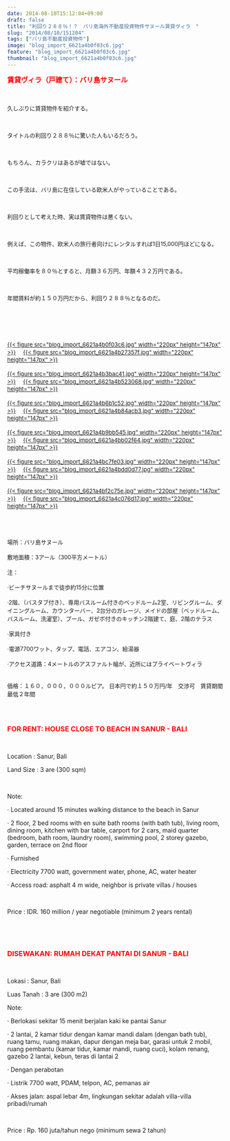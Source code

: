 ```yaml
---
date: 2014-08-10T15:12:04+09:00
draft: false
title: "利回り２８８％！？　バリ島海外不動産投資物件サヌール賃貸ヴィラ　"
slug: "2014/08/10/151204"
tags: ["バリ島不動産投資物件"]
image: "blog_import_6621a4b0f03c6.jpg"
feature: "blog_import_6621a4b0f03c6.jpg"
thumbnail: "blog_import_6621a4b0f03c6.jpg"
---
```

<p><font color="#ff0000" size="3"><strong>賃貸ヴィラ（戸建て）：バリ島サヌール</strong></font></p><br/><p><font size="2">久しぶりに賃貸物件を紹介する。</font></p><p><font size="2"><br/></font></p><p><font size="2">タイトルの利回り２８８％に驚いた人もいるだろう。</font></p><p><font size="2"><br/></font></p><p><font size="2">もちろん、カラクリはあるが嘘ではない。</font></p><p><font size="2"><br/></font></p><p><font size="2">この手法は、バリ島に在住している欧米人がやっていることである。</font></p><p><font size="2"><br/></font></p><p><font size="2">利回りとして考えた時、実は賃貸物件は悪くない。</font></p><p><font size="2"><br/></font></p><p><font size="2">例えば、この物件、欧米人の旅行者向けにレンタルすれば1日15,000円ほどになる。</font></p><p><font size="2"><br/></font></p><p><font size="2">平均稼働率を８０％とすると、月額３６万円、年額４３２万円である。</font></p><p><font size="2"><br/></font></p><p><font size="2">年間賃料が約１５０万円だから、利回り２８８％となるのだ。</font></p><p><font size="2"><br/></font></p><p><font size="2"><br/></font></p><p><br/><a href="o0448029913027814691.jpg"><font size="2">{{< figure src="blog_import_6621a4b0f03c6.jpg" width="220px" height="147px" >}}</font></a> <font size="2">　</font><a href="o0448029913027814690.jpg"><font size="2">{{< figure src="blog_import_6621a4b27357f.jpg" width="220px" height="147px" >}}</font></a> <br/><br/><a href="o0448029913027814689.jpg"><font size="2">{{< figure src="blog_import_6621a4b3bac41.jpg" width="220px" height="147px" >}}</font></a> <font size="2">　</font><a href="o0448029913027814688.jpg"><font size="2">{{< figure src="blog_import_6621a4b523068.jpg" width="220px" height="147px" >}}</font></a> <br/><br/><a href="o0448029913027814274.jpg"><font size="2">{{< figure src="blog_import_6621a4b6b1c52.jpg" width="220px" height="147px" >}}</font></a> <font size="2">　</font><a href="o0448029913027814273.jpg"><font size="2">{{< figure src="blog_import_6621a4b84acb3.jpg" width="220px" height="147px" >}}</font></a> <br/><br/><a href="o0448029913027814272.jpg"><font size="2">{{< figure src="blog_import_6621a4b9bb545.jpg" width="220px" height="147px" >}}</font></a> <font size="2">　</font><a href="o0448029913027814271.jpg"><font size="2">{{< figure src="blog_import_6621a4bb02f64.jpg" width="220px" height="147px" >}}</font></a> <br/><br/><a href="o0448029913027814270.jpg"><font size="2">{{< figure src="blog_import_6621a4bc7fe03.jpg" width="220px" height="147px" >}}</font></a> <font size="2">　</font><a href="o0448029913027813840.jpg"><font size="2">{{< figure src="blog_import_6621a4bdd0d77.jpg" width="220px" height="147px" >}}</font></a> <br/><br/><a href="o0448029913027813839.jpg"><font size="2">{{< figure src="blog_import_6621a4bf2c75e.jpg" width="220px" height="147px" >}}</font></a> <font size="2">　</font><a href="o0448029913027813838.jpg"><font size="2">{{< figure src="blog_import_6621a4c076d17.jpg" width="220px" height="147px" >}}</font></a> <br/><br/><br/><font size="2"><br/><br/><span>場所：バリ島サヌール</span> <br/><br/><span>敷地</span><span>面積：</span><span>3アール</span><span>（</span><span>300平方メートル</span><span>）</span> <br/><br/><span>注：</span> <br/><br/><span>·</span><span>ビーチ</span><span>サヌール</span><span>まで徒歩</span><span>約</span><span>15</span><span>分に位置</span> <br/><br/><span>·2</span><span>階</span><span>、</span><span>（</span><span>バスタブ付き</span><span>）</span><span>、専用バスルーム付きの</span><span>ベッドルーム2室</span><span>、リビングルーム、</span><span>ダイニングルーム</span><span>、</span><span>カウンターバー</span><span>、</span><span>2</span><span>台分の</span><span>ガレージ</span><span>、</span><span>メイド</span><span>の部屋</span><span>（</span><span>ベッドルーム、バスルーム</span><span>、</span><span>洗濯室</span><span>）</span><span>、プール、</span><span>ガゼボ</span><span>付きのキッチン</span><span>2</span><span>階建て</span><span>、</span><span>庭</span><span>、</span><span>2階</span><span>のテラス</span> <br/><br/><span>·</span><span>家具</span><span>付き</span> <br/><br/><span>·電源</span><span>7700ワット</span><span>、</span><span>タップ</span><span>、</span><span>電話、エアコン</span><span>、</span><span>給湯器</span> <br/><br/><span>·</span><span>アクセス道路</span><span>：</span><span>4メートル</span><span>の</span><span>アスファルト</span><span>幅が</span><span>、</span><span>近所</span><span>には</span><span>プライベートヴィラ</span> <br/><br/><br/><span>価格：１６０，０００，０００</span><span>ルピア</span><span>。</span> 日本円で約１５０万円<span>/年　</span><span>交渉可　賃貸期間</span><span>最低２</span><span>年間</span> <br/></font></p><br/><br/><p><font color="#ff0000" size="3"><strong>FOR RENT: HOUSE CLOSE TO BEACH IN SANUR - BALI</strong></font></p><br/><p>Location : Sanur, Bali</p><p>Land Size : 3 are (300 sqm) </p><br/><p>Note: </p><p>· Located around 15 minutes walking distance to the beach in Sanur</p><p>· 2 floor, 2 bed rooms with en suite bath rooms (with bath tub), living room, dining room, kitchen with bar table, carport for 2 cars, maid quarter (bedroom, bath room, laundry room), swimming pool, 2 storey gazebo, garden, terrace on 2nd floor</p><p>· Furnished</p><p>· Electricity 7700 watt, government water, phone, AC, water heater</p><p>· Access road: asphalt 4 m wide, neighbor is private villas / houses</p><br/><p>Price : IDR. 160 million / year negotiable (minimum 2 years rental)</p><br/><br/><br/><p><strong><font color="#ff0000" size="3">DISEWAKAN: RUMAH DEKAT PANTAI DI SANUR - BALI</font></strong></p><br/><p>Lokasi : Sanur, Bali</p><p>Luas Tanah : 3 are (300 m2) </p><p>Note:</p><p>· Berlokasi sekitar 15 menit berjalan kaki ke pantai Sanur</p><p>· 2 lantai, 2 kamar tidur dengan kamar mandi dalam (dengan bath tub), ruang tamu, ruang makan, dapur dengan meja bar, garasi untuk 2 mobil, ruang pembantu (kamar tidur, kamar mandi, ruang cuci), kolam renang, gazebo 2 lantai, kebun, teras di lantai 2</p><p>· Dengan perabotan </p><p>· Listrik 7700 watt, PDAM, telpon, AC, pemanas air</p><p>· Akses jalan: aspal lebar 4m, lingkungan sekitar adalah villa-villa pribadi/rumah</p><br/><p>Price : Rp. 160 juta/tahun nego (minimum sewa 2 tahun)</p><br/>

